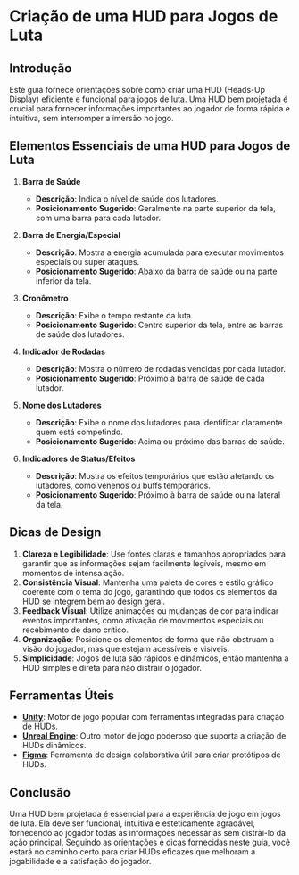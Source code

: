 # Criação de uma HUD para Jogos de Luta

## Introdução

Este guia fornece orientações sobre como criar uma HUD (Heads-Up Display) eficiente e funcional para jogos de luta. Uma HUD bem projetada é crucial para fornecer informações importantes ao jogador de forma rápida e intuitiva, sem interromper a imersão no jogo.

## Elementos Essenciais de uma HUD para Jogos de Luta

1. **Barra de Saúde**
   - **Descrição**: Indica o nível de saúde dos lutadores.
   - **Posicionamento Sugerido**: Geralmente na parte superior da tela, com uma barra para cada lutador.

2. **Barra de Energia/Especial**
   - **Descrição**: Mostra a energia acumulada para executar movimentos especiais ou super ataques.
   - **Posicionamento Sugerido**: Abaixo da barra de saúde ou na parte inferior da tela.

3. **Cronômetro**
   - **Descrição**: Exibe o tempo restante da luta.
   - **Posicionamento Sugerido**: Centro superior da tela, entre as barras de saúde dos lutadores.

4. **Indicador de Rodadas**
   - **Descrição**: Mostra o número de rodadas vencidas por cada lutador.
   - **Posicionamento Sugerido**: Próximo à barra de saúde de cada lutador.

5. **Nome dos Lutadores**
   - **Descrição**: Exibe o nome dos lutadores para identificar claramente quem está competindo.
   - **Posicionamento Sugerido**: Acima ou próximo das barras de saúde.

6. **Indicadores de Status/Efeitos**
   - **Descrição**: Mostra os efeitos temporários que estão afetando os lutadores, como venenos ou buffs temporários.
   - **Posicionamento Sugerido**: Próximo à barra de saúde ou na lateral da tela.

## Dicas de Design

1. **Clareza e Legibilidade**: Use fontes claras e tamanhos apropriados para garantir que as informações sejam facilmente legíveis, mesmo em momentos de intensa ação.
2. **Consistência Visual**: Mantenha uma paleta de cores e estilo gráfico coerente com o tema do jogo, garantindo que todos os elementos da HUD se integrem bem ao design geral.
3. **Feedback Visual**: Utilize animações ou mudanças de cor para indicar eventos importantes, como ativação de movimentos especiais ou recebimento de dano crítico.
4. **Organização**: Posicione os elementos de forma que não obstruam a visão do jogador, mas que estejam acessíveis e visíveis.
5. **Simplicidade**: Jogos de luta são rápidos e dinâmicos, então mantenha a HUD simples e direta para não distrair o jogador.

## Ferramentas Úteis

- **[Unity](https://unity.com/)**: Motor de jogo popular com ferramentas integradas para criação de HUDs.
- **[Unreal Engine](https://www.unrealengine.com/)**: Outro motor de jogo poderoso que suporta a criação de HUDs dinâmicos.
- **[Figma](https://www.figma.com/)**: Ferramenta de design colaborativa útil para criar protótipos de HUDs.

## Conclusão

Uma HUD bem projetada é essencial para a experiência de jogo em jogos de luta. Ela deve ser funcional, intuitiva e esteticamente agradável, fornecendo ao jogador todas as informações necessárias sem distraí-lo da ação principal. Seguindo as orientações e dicas fornecidas neste guia, você estará no caminho certo para criar HUDs eficazes que melhoram a jogabilidade e a satisfação do jogador.

